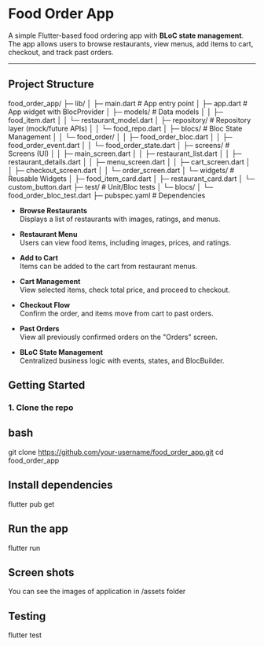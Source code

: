 # Food Order App
A simple Flutter-based food ordering app with **BLoC state management**.  
The app allows users to browse restaurants, view menus, add items to cart, checkout, and track past orders.

---
## Project Structure
food_order_app/
├─ lib/
│ ├─ main.dart # App entry point
│ ├─ app.dart # App widget with BlocProvider
│ ├─ models/ # Data models
│ │ ├─ food_item.dart
│ │ └─ restaurant_model.dart
│ ├─ repository/ # Repository layer (mock/future APIs)
│ │ └─ food_repo.dart
│ ├─ blocs/ # Bloc State Management
│ │ └─ food_order/
│ │ ├─ food_order_bloc.dart
│ │ ├─ food_order_event.dart
│ │ └─ food_order_state.dart
│ ├─ screens/ # Screens (UI)
│ │ ├─ main_screen.dart
│ │ ├─ restaurant_list.dart
│ │ ├─ restaurant_details.dart
│ │ ├─ menu_screen.dart
│ │ ├─ cart_screen.dart
│ │ ├─ checkout_screen.dart
│ │ └─ order_screen.dart
│ └─ widgets/ # Reusable Widgets
│ ├─ food_item_card.dart
│ ├─ restaurant_card.dart
│ └─ custom_button.dart
├─ test/ # Unit/Bloc tests
│ └─ blocs/
│ └─ food_order_bloc_test.dart
├─ pubspec.yaml # Dependencies

- **Browse Restaurants**  
  Displays a list of restaurants with images, ratings, and menus.

- **Restaurant Menu**  
  Users can view food items, including images, prices, and ratings.

- **Add to Cart**  
  Items can be added to the cart from restaurant menus.

- **Cart Management**  
  View selected items, check total price, and proceed to checkout.

- **Checkout Flow**  
  Confirm the order, and items move from cart to past orders.

- **Past Orders**  
  View all previously confirmed orders on the "Orders" screen.

- **BLoC State Management**  
  Centralized business logic with events, states, and BlocBuilder.


##  Getting Started

### 1. Clone the repo
## bash
git clone https://github.com/your-username/food_order_app.git
cd food_order_app

## Install dependencies
flutter pub get

## Run the app
flutter run


## Screen shots
You can see the images of application in /assets folder

## Testing
flutter test


